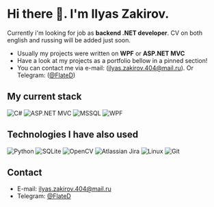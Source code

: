 # Hi there 👋. I'm Ilyas Zakirov.

Currently i'm looking for job as **backend .NET developer**. CV on both english and russing will be added just soon.

- Usually my projects were written on **WPF** or **ASP.NET MVC**
- Have a look at my projects as a portfolio bellow in a pinned section!
- You can contact me via e-mail: (ilyas.zakirov.404@mail.ru). Or Telegram: ([@FlateD](https://t.me/flated))

## My current stack
![C#](https://img.shields.io/badge/c%23-%23239120.svg?style=for-the-badge&logo=c-sharp&logoColor=white)
![ASP.NET MVC](https://img.shields.io/badge/-ASP.NET-9cf?style=for-the-badge&logo=dotnet&logoColor=white)
![MSSQL](https://img.shields.io/badge/-MSSQL-orange?style=for-the-badge&logo=mssql&logoColor=white)
![WPF](https://img.shields.io/badge/-WPF-blue?style=for-the-badge&logo=c-sharp&logoColor=white)

## Technologies I have also used
![Python](https://img.shields.io/badge/python-3670A0?style=for-the-badge&logo=python&logoColor=ffdd54)
![SQLite](https://img.shields.io/badge/sqlite-%2307405e.svg?style=for-the-badge&logo=sqlite&logoColor=white)
![OpenCV](https://img.shields.io/badge/opencv-%23white.svg?style=for-the-badge&logo=opencv&logoColor=white)
![Atlassian Jira](https://img.shields.io/badge/-Jira-9cf?style=for-the-badge&logo=jira&logoColor=white)
![Linux](https://img.shields.io/badge/Linux-FCC624?style=for-the-badge&logo=linux&logoColor=black)
![Git](https://img.shields.io/badge/git-%23F05033.svg?style=for-the-badge&logo=git&logoColor=white)

## Contact
- E-mail: ilyas.zakirov.404@mail.ru
- Telegram: [@FlateD](https://t.me/flated)
